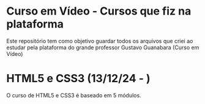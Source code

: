 # Curso em Vídeo - Cursos que fiz na plataforma

Este repositório tem como objetivo guardar todos os arquivos que criei ao estudar pela plataforma do grande professor Gustavo Guanabara (Curso em Vídeo)

<h1>HTML5 e CSS3 (13/12/24 - )</h1> 

<p>O curso de HTML5 e CSS3 é baseado em 5 módulos.</p>




